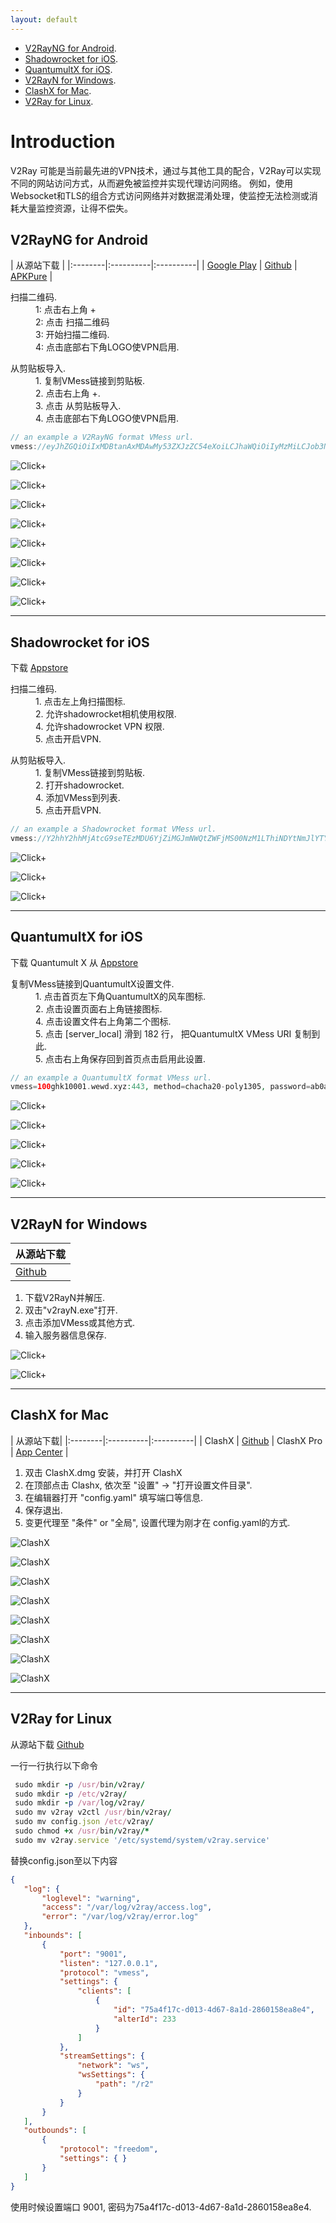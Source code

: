 ```yaml
---
layout: default
---
```


* [V2RayNG for Android](#v2rayng-for-android). 
* [Shadowrocket for iOS](#shadowrocket-for-ios). 
* [QuantumultX for iOS](#quantumultx-for-ios). 
* [V2RayN for Windows](#v2rayn-for-windows). 
* [ClashX for Mac](#clashx-for-mac). 
* [V2Ray for Linux](#v2ray-for-linux).  


# Introduction

V2Ray 可能是当前最先进的VPN技术，通过与其他工具的配合，V2Ray可以实现不同的网站访问方式，从而避免被监控并实现代理访问网络。 例如，使用Websocket和TLS的组合方式访问网络并对数据混淆处理，使监控无法检测或消耗大量监控资源，让得不偿失。

  
## V2RayNG for Android

| 从源站下载 |
|:--------|:----------|:----------|
| [Google Play](https://play.google.com/store/apps/details?id=com.v2ray.ang)  | [Github](https://github.com/2dust/v2rayNG/releases/download/1.7.16/v2rayNG_1.7.16_x86_64.apk) | [APKPure](https://apkpure.com/v2rayng/com.v2ray.ang)  |

<dl>
  <dt>扫描二维码.</dt>
  <dd>1: 点击右上角 + </dd>
  <dd>2: 点击 扫描二维码</dd>
  <dd>3: 开始扫描二维码.</dd>
  <dd>4: 点击底部右下角LOGO使VPN启用.</dd>
</dl>


<dl>
  <dt>从剪贴板导入.</dt>
  <dd>1. 复制VMess链接到剪贴板.</dd>
  <dd>2. 点击右上角 +.</dd>
  <dd>3. 点击 从剪贴板导入.</dd>
  <dd>4. 点击底部右下角LOGO使VPN启用.</dd>
</dl>  

```js
// an example a V2RayNG format VMess url.
vmess://eyJhZGQiOiIxMDBtanAxMDAwMy53ZXJzZC54eXoiLCJhaWQiOiIyMzMiLCJob3N0IjoiMTAwbWpwMTAwMDMud2Vyc2QueHl6IiwiaWQiOiI2MGExN2NiOS0wODVjLTRkYTgtYTAzNS1jZDkyZmI4MzdmMTciLCJuZXQiOiJ3cyIsInBhdGgiOiJyMiIsInBvcnQiOiI0NDMiLCJwcyI6IlYyUkFZUSIsInNjeSI6ImNoYWNoYTIwLXBvbHkxMzA1Iiwic25pIjoiMTAwbWpwMTAwMDMud2Vyc2QueHl6IiwidGxzIjoidGxzIiwidHlwZSI6IiIsInYiOiIyIn0=
```

 ![Click+](assets/images/v2rayng-cn-1.jpg)

 ![Click+](assets/images/v2rayng-cn-2.jpg)

 ![Click+](assets/images/v2rayng-addqr-3.png)

 ![Click+](assets/images/v2rayng-addqr-4.png)

 ![Click+](assets/images/v2rayng-addqr-5.png)

 ![Click+](assets/images/v2rayng-addqr-6.png)

 ![Click+](assets/images/v2rayng-addqr-7.png)

 ![Click+](assets/images/v2rayng-cn-4.jpg)

* * *
 

## Shadowrocket for iOS

下载 [Appstore](https://apps.apple.com/us/app/shadowrocket/id932747118)

<dl>
  <dt>扫描二维码.</dt>
  <dd>1. 点击左上角扫描图标.</dd>
  <dd>2. 允许shadowrocket相机使用权限.</dd>
  <dd>4. 允许shadowrocket VPN 权限.</dd>
  <dd>5. 点击开启VPN.</dd>
</dl> 

<dl>
  <dt>从剪贴板导入.</dt>
  <dd>1. 复制VMess链接到剪贴板.</dd>
  <dd>2. 打开shadowrocket.</dd>
  <dd>4. 添加VMess到列表.</dd>
  <dd>5. 点击开启VPN.</dd>
</dl> 

```js
// an example a Shadowrocket format VMess url.
vmess://Y2hhY2hhMjAtcG9seTEzMDU6YjZiMGJmNWQtZWFjMS00NzM1LThiNDYtNmJlYTYwZTEwZmQwQDEwMGdoazEwMDAxLndlcnNkLnh5ejo0NDM=?remarks=R2VPN&obfsParam=%7B%22Host%22:%22100ghk10101.wgwsd.xyz%22%7D&path=/r2&obfs=websocket&tls=1&peer=100ghk10101.wgwsd.xyz&mux=1&alterId=233
```
 
 ![Click+](assets/images/shadowrocket-cn-1.jpg)

 ![Click+](assets/images/shadowrocket-2.jpg)

 ![Click+](assets/images/shadowrocket-cn-2.jpg)

 ***


## QuantumultX for iOS

下载 Quantumult X 从 [Appstore](https://apps.apple.com/app/quantumult-x/id1443988620)

<dl>
  <dt>复制VMess链接到QuantumultX设置文件.</dt>
  <dd>1. 点击首页左下角QuantumultX的风车图标.</dd>
  <dd>2. 点击设置页面右上角链接图标.</dd>
  <dd>4. 点击设置文件右上角第二个图标.</dd>
  <dd>5. 点击 [server_local] 滑到 182 行， 把QuantumultX VMess URI 复制到此.</dd>
  <dd>5. 点击右上角保存回到首页点击启用此设置.</dd>
</dl> 


```php
// an example a QuantumultX format VMess url.
vmess=100ghk10001.wewd.xyz:443, method=chacha20-poly1305, password=ab0afc33-4df5-44a8-ac27-e96c888514a8, obfs=wss, obfs-host=100ghk10001.werwe.xyz, obfs-uri=/r2, tls13=true, fast-open=false, udp-relay=false, tag=R2VPN
```
 
 ![Click+](assets/images/quantumultx-en-1.jpg)

 ![Click+](assets/images/quantumultx-cn-2.jpg)

 ![Click+](assets/images/quantumultx-en-3.jpg)

 ![Click+](assets/images/quantumultx-en-4.jpg)

 ![Click+](assets/images/quantumultx-cn-5.jpg)

 ***



## V2RayN for Windows

| 从源站下载 |
|:--------| 
| [Github](https://github.com/2dust/v2rayN/releases/download/5.29/v2rayN-Core.zip) |  

1. 下载V2RayN并解压.
2. 双击"v2rayN.exe"打开.
3. 点击添加VMess或其他方式.
4. 输入服务器信息保存.

 ![Click+](assets/images/v2rayn-cn-1.jpg)

 ![Click+](assets/images/v2rayn-cn-2.jpg)

 ***

## ClashX for Mac

| 从源站下载|
|:--------|:----------|:----------|
| ClashX | [Github](https://github.com/yichengchen/clashX/releases/download/1.94.0/ClashX.dmg) |  ClashX Pro |  [App Center](https://install.appcenter.ms/users/clashx/apps/clashx-pro/distribution_groups/public)  |  

1. 双击 ClashX.dmg 安装，并打开 ClashX
2. 在顶部点击 Clashx, 依次至 "设置" -> "打开设置文件目录".
3. 在编辑器打开 "config.yaml" 填写端口等信息.
4. 保存退出.
5. 变更代理至 "条件" or "全局", 设置代理为刚才在 config.yaml的方式.

 ![ClashX](assets/images/clashx-1.jpg) 

 ![ClashX](assets/images/clashx-2.jpg)

 ![ClashX](assets/images/clashx-3.png)

 ![ClashX](assets/images/clashx-4.jpg) 

 ![ClashX](assets/images/clashx-5.jpg)

 ![ClashX](assets/images/clashx-6.png)

 ![ClashX](assets/images/clashx-7.jpg) 

 ![ClashX](assets/images/clashx-8.jpg) 

 ***

## V2Ray for Linux

从源站下载 [Github](https://github.com/v2fly/v2ray-core/releases)

<dl>
<dt>一行一行执行以下命令</dt>
</dl>

 ```ruby
  sudo mkdir -p /usr/bin/v2ray/
  sudo mkdir -p /etc/v2ray/
  sudo mkdir -p /var/log/v2ray/
  sudo mv v2ray v2ctl /usr/bin/v2ray/
  sudo mv config.json /etc/v2ray/
  sudo chmod +x /usr/bin/v2ray/*
  sudo mv v2ray.service '/etc/systemd/system/v2ray.service'
```

<dl>
<dt>替换config.json至以下内容</dt>
</dl>

 ```json
{
    "log": {
        "loglevel": "warning",
        "access": "/var/log/v2ray/access.log",
        "error": "/var/log/v2ray/error.log"
    },
    "inbounds": [
        {
            "port": "9001",
            "listen": "127.0.0.1",
            "protocol": "vmess",
            "settings": {
                "clients": [
                    {
                        "id": "75a4f17c-d013-4d67-8a1d-2860158ea8e4",
                        "alterId": 233
                    } 
                ]
            },
            "streamSettings": {
                "network": "ws",
                "wsSettings": {
                    "path": "/r2"
                }
            }
        } 
    ],
    "outbounds": [
        {
            "protocol": "freedom",
            "settings": { }
        }
    ]
}
```
 
 <dl>
<dt>使用时候设置端口 9001, 密码为75a4f17c-d013-4d67-8a1d-2860158ea8e4.</dt>
</dl>

